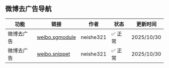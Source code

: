## 微博去广告导航

| 功能           | 链接                                                                                             | 作者       | 状态     | 更新时间                |
|----------------|--------------------------------------------------------------------------------------------------|------------|----------|------------------------|
| 微博去广告     | [weibo.sgmodule](https://raw.githubusercontent.com/neishe321/My_Scripts/refs/heads/main/Surge/Module/weibo.sgmodule) | neishe321  | ✅ 正常  | 2025/10/30                      |
|微博去广告      | [weibo.snippet](https://raw.githubusercontent.com/neishe321/My_Scripts/refs/heads/main/QuantumultX/Rewrite/weibo.snippet)  | neishe321  | ✅ 正常  | 2025/10/30                      |

